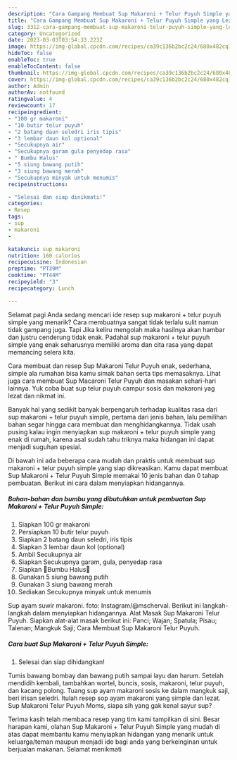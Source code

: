```yaml
---
description: "Cara Gampang Membuat Sup Makaroni + Telur Puyuh Simple yang Lezat, Buat Buka Puasa Bisa Manjain Lidah"
title: "Cara Gampang Membuat Sup Makaroni + Telur Puyuh Simple yang Lezat, Buat Buka Puasa Bisa Manjain Lidah"
slug: 3312-cara-gampang-membuat-sup-makaroni-telur-puyuh-simple-yang-lezat-buat-buka-puasa-bisa-manjain-lidah
category: Uncategorized
date: 2023-03-03T03:54:33.223Z
image: https://img-global.cpcdn.com/recipes/ca39c136b2bc2c24/680x482cq70/sup-makaroni-telur-puyuh-simple-foto-resep-utama.jpg
hideToc: false
enableToc: true
enableTocContent: false
thumbnail: https://img-global.cpcdn.com/recipes/ca39c136b2bc2c24/680x482cq70/sup-makaroni-telur-puyuh-simple-foto-resep-utama.jpg
cover: https://img-global.cpcdn.com/recipes/ca39c136b2bc2c24/680x482cq70/sup-makaroni-telur-puyuh-simple-foto-resep-utama.jpg
author: Admin
authorAv: notfound
ratingvalue: 4
reviewcount: 17
recipeingredient:
- "100 gr makaroni"
- "10 butir telur puyuh"
- "2 batang daun seledri iris tipis"
- "3 lembar daun kol optional"
- "Secukupnya air"
- "Secukupnya garam gula penyedap rasa"
- " Bumbu Halus"
- "5 siung bawang putih"
- "3 siung bawang merah"
- "Secukupnya minyak untuk menumis"
recipeinstructions:

- "Selesai dan siap dinikmati!"
categories:
- Resep
tags:
- sup
- makaroni
- 

katakunci: sup makaroni  
nutrition: 160 calories
recipecuisine: Indonesian
preptime: "PT39M"
cooktime: "PT44M"
recipeyield: "3"
recipecategory: Lunch

---
```



Selamat pagi Anda sedang mencari ide resep sup makaroni + telur puyuh simple yang menarik? Cara membuatnya sangat tidak terlalu sulit namun tidak gampang juga. Tapi Jika keliru mengolah maka hasilnya akan hambar dan justru cenderung tidak enak. Padahal sup makaroni + telur puyuh simple yang enak seharusnya memiliki aroma dan cita rasa yang dapat memancing selera kita.


Cara membuat dan resep Sup Makaroni Telur Puyuh enak, sederhana, simple ala rumahan bisa kamu simak bahan serta tips memasaknya. Lihat juga cara membuat Sup Macaroni Telur Puyuh dan masakan sehari-hari lainnya. Yuk coba buat sup telur puyuh campur sosis dan makaroni yag lezat dan nikmat ini.

Banyak hal yang sedikit banyak berpengaruh terhadap kualitas rasa dari sup makaroni + telur puyuh simple, pertama dari jenis bahan, lalu pemilihan bahan segar hingga cara membuat dan menghidangkannya. Tidak usah pusing kalau ingin menyiapkan sup makaroni + telur puyuh simple yang enak di rumah, karena asal sudah tahu triknya maka hidangan ini dapat menjadi suguhan spesial.


Di bawah ini ada beberapa cara mudah dan praktis untuk membuat sup makaroni + telur puyuh simple yang siap dikreasikan. Kamu dapat membuat Sup Makaroni + Telur Puyuh Simple memakai 10 jenis bahan dan 0 tahap pembuatan. Berikut ini cara dalam menyiapkan hidangannya.

<!--inarticleads1-->

##### Bahan-bahan dan bumbu yang dibutuhkan untuk pembuatan Sup Makaroni + Telur Puyuh Simple:

1. Siapkan 100 gr makaroni
1. Persiapkan 10 butir telur puyuh
1. Siapkan 2 batang daun seledri, iris tipis
1. Siapkan 3 lembar daun kol (optional)
1. Ambil Secukupnya air
1. Siapkan Secukupnya garam, gula, penyedap rasa
1. Siapkan  🥥Bumbu Halus🥥
1. Gunakan 5 siung bawang putih
1. Gunakan 3 siung bawang merah
1. Sediakan Secukupnya minyak untuk menumis


Sup ayam suwir makaroni. foto: Instagram/@mscherval. Berikut ini langkah-langkah dalam menyiapkan hidangannya. Alat Masak Sup Makaroni Telur Puyuh. Siapkan alat-alat masak berikut ini: Panci; Wajan; Spatula; Pisau; Talenan; Mangkuk Saji; Cara Membuat Sup Makaroni Telur Puyuh. 

<!--inarticleads2-->

##### Cara buat Sup Makaroni + Telur Puyuh Simple:


1. Selesai dan siap dihidangkan!

Tumis bawang bombay dan bawang putih sampai layu dan harum. Setelah mendidih kembali, tambahkan wortel, buncis, sosis, makaroni, telur puyuh, dan kacang polong. Tuang sup ayam makaroni sosis ke dalam mangkuk saji, beri irisan seledri. Itulah resep sop ayam makaroni yang simple dan lezat. Sup Makaroni Telur Puyuh Moms, siapa sih yang gak kenal sayur sup? 

Terima kasih telah membaca resep yang tim kami tampilkan di sini. Besar harapan kami, olahan Sup Makaroni + Telur Puyuh Simple yang mudah di atas dapat membantu kamu menyiapkan hidangan yang menarik untuk keluarga/teman maupun menjadi ide bagi anda yang berkeinginan untuk berjualan makanan. Selamat menikmati
